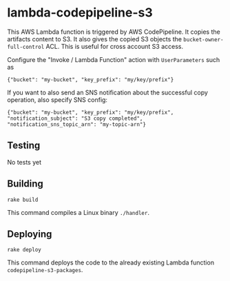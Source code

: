 # lambda-codepipeline-s3

This AWS Lambda function is triggered by AWS CodePipeline. It copies the artifacts content to S3. It
also gives the copied S3 objects the `bucket-owner-full-control` ACL. This is useful for cross
account S3 access.

Configure the "Invoke / Lambda Function" action with `UserParameters` such as

```
{"bucket": "my-bucket", "key_prefix": "my/key/prefix"}
```

If you want to also send an SNS notification about the successful copy operation, also specify SNS
config:

```
{"bucket": "my-bucket", "key_prefix": "my/key/prefix", "notification_subject": "S3 copy completed", "notification_sns_topic_arn": "my-topic-arn"}
```

## Testing

No tests yet

## Building

```rake build```

This command compiles a Linux binary `./handler`.

## Deploying

```rake deploy```

This command deploys the code to the already existing Lambda function `codepipeline-s3-packages`.
